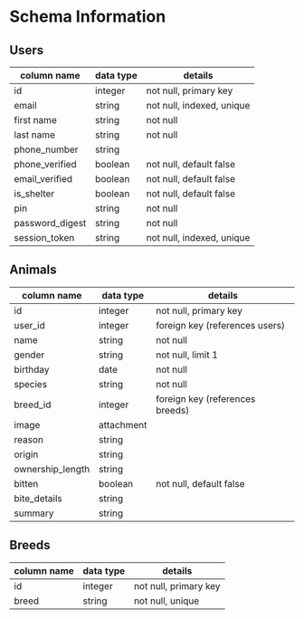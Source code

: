 # Schema Information

## Users
column name     |  data type     |  details
----------------|----------------|-----------------------
id              | integer        | not null, primary key
email           | string         | not null, indexed, unique
first name      | string         | not null
last name       | string         | not null
phone_number    | string         |
phone_verified  | boolean        | not null, default false
email_verified  | boolean        | not null, default false
is_shelter      | boolean        | not null, default false
pin             | string         | not null
password_digest | string         | not null
session_token   | string         | not null, indexed, unique

## Animals
column name     |  data type     |  details
----------------|----------------|-----------------------
id              | integer        | not null, primary key
user_id         | integer        | foreign key (references users)
name            | string         | not null
gender          | string         | not null, limit 1
birthday        | date           | not null
species         | string         | not null
breed_id        | integer        | foreign key (references breeds)
image           | attachment     |
reason          | string         |
origin          | string         |
ownership_length| string         |
bitten          | boolean        | not null, default false
bite_details    | string         |
summary         | string         |

## Breeds
column name     |  data type     |  details
----------------|----------------|-----------------------
id              | integer        | not null, primary key
breed           | string         | not null, unique
